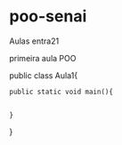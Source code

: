 # poo-senai
Aulas entra21

primeira aula POO

public class Aula1{

	public static void main(){
	
		
	}

}